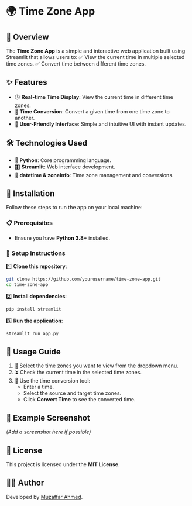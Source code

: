 # 🌍 Time Zone App

## 📌 Overview
The **Time Zone App** is a simple and interactive web application built using Streamlit that allows users to:
✅ View the current time in multiple selected time zones.
✅ Convert time between different time zones.

## ✨ Features
- 🕒 **Real-time Time Display**: View the current time in different time zones.
- 🔄 **Time Conversion**: Convert a given time from one time zone to another.
- 🎨 **User-Friendly Interface**: Simple and intuitive UI with instant updates.

## 🛠 Technologies Used
- 🐍 **Python**: Core programming language.
- 🎛 **Streamlit**: Web interface development.
- 📆 **datetime & zoneinfo**: Time zone management and conversions.

## 🚀 Installation
Follow these steps to run the app on your local machine:

### 📋 Prerequisites
- Ensure you have **Python 3.8+** installed.

### 🔧 Setup Instructions
1️⃣ **Clone this repository**:
   ```bash
   git clone https://github.com/yourusername/time-zone-app.git
   cd time-zone-app
   ```
2️⃣ **Install dependencies**:
   ```bash
   pip install streamlit
   ```
3️⃣ **Run the application**:
   ```bash
   streamlit run app.py
   ```

## 🎯 Usage Guide
1. 🔽 Select the time zones you want to view from the dropdown menu.
2. ⏳ Check the current time in the selected time zones.
3. 🔄 Use the time conversion tool:
   - Enter a time.
   - Select the source and target time zones.
   - Click **Convert Time** to see the converted time.

## 📸 Example Screenshot
*(Add a screenshot here if possible)*

## 📜 License
This project is licensed under the **MIT License**.

## 👨‍💻 Author
Developed by [Muzaffar Ahmed](https://github.com/muzaffar401).

